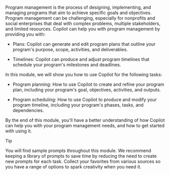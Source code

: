 Program management is the process of designing, implementing, and managing programs that aim to achieve specific goals and objectives. Program management can be challenging, especially for nonprofits and social enterprises that deal with complex problems, multiple stakeholders, and limited resources. Copilot can help you with program management by providing you with:

- Plans: Copilot can generate and edit program plans that outline your program's purpose, scope, activities, and deliverables.

- Timelines: Copilot can produce and adjust program timelines that schedule your program's milestones and deadlines.

In this module, we will show you how to use Copilot for the following tasks:

- Program planning: How to use Copilot to create and refine your program plan, including your program's goal, objectives, activities, and outputs.

- Program scheduling: How to use Copilot to produce and modify your program timeline, including your program's phases, tasks, and dependencies.

By the end of this module, you'll have a better understanding of how Copilot can help you with your program management needs, and how to get started with using it.

> [!TIP]
> You will find sample prompts throughout this module. We recommend keeping a library of prompts to save time by reducing the need to create new prompts for each task. Collect your favorites from various sources so you have a range of options to spark creativity when you need it.
